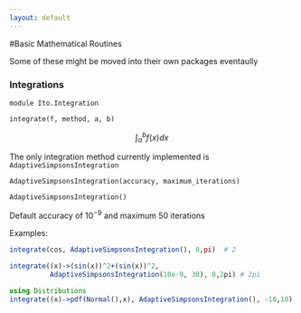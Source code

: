 ```yaml
---
layout: default
---
```


#Basic Mathematical Routines

Some of these might be moved into their own packages eventaully

### Integrations

`module Ito.Integration` 

`integrate(f, method, a, b)`

$$ \int_{a}^{b} f(x) dx $$
	
The only integration method currently implemented is `AdaptiveSimpsonsIntegration`

`AdaptiveSimpsonsIntegration(accuracy, maximum_iterations)`

`AdaptiveSimpsonsIntegration()`

Default accuracy of $10^{-9}$ and maximum $50$ iterations

Examples:

```julia
integrate(cos, AdaptiveSimpsonsIntegration(), 0,pi)  # 2

integrate((x)->(sin(x))^2+(sin(x))^2, 
          AdaptiveSimpsonsIntegration(10e-9, 30), 0,2pi) # 2pi

using Distributions
integrate((x)->pdf(Normal(),x), AdaptiveSimpsonsIntegration(), -10,10) # 1.0
```